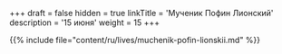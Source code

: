 +++
draft = false
hidden = true
linkTitle = 'Мученик Пофин Лионский'
description = '15 июня'
weight = 15
+++

{{% include file="content/ru/lives/muchenik-pofin-lionskii.md" %}}
